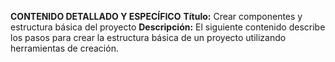 **CONTENIDO DETALLADO Y ESPECÍFICO**
**Título:** Crear componentes y estructura básica del proyecto
**Descripción:** El siguiente contenido describe los pasos para crear la estructura básica de un proyecto utilizando herramientas de creación.